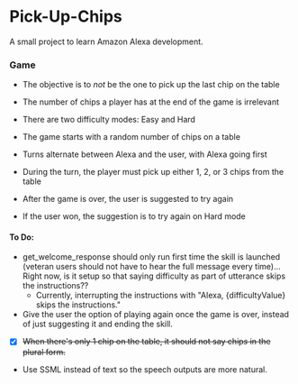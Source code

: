 # Pick-Up-Chips
A small project to learn Amazon Alexa development.

### Game
* The objective is to *not* be the one to pick up the last chip on the table
* The number of chips a player has at the end of the game is irrelevant


* There are two difficulty modes: Easy and Hard
* The game starts with a random number of chips on a table
* Turns alternate between Alexa and the user, with Alexa going first
* During the turn, the player must pick up either 1, 2, or 3 chips from the table


* After the game is over, the user is suggested to try again
* If the user won, the suggestion is to try again on Hard mode

#### To Do:
* get_welcome_response should only run first time the skill is launched (veteran users should not have to hear the full message every time)... Right now, is it setup so that saying difficulty as part of utterance skips the instructions??
  * Currently, interrupting the instructions with "Alexa, {difficultyValue} skips the instructions."
* Give the user the option of playing again once the game is over, instead of just suggesting it and ending the skill.
* [x] ~~When there's only 1 chip on the table, it should not say chip*s* in the plural form.~~
* Use SSML instead of text so the speech outputs are more natural.
